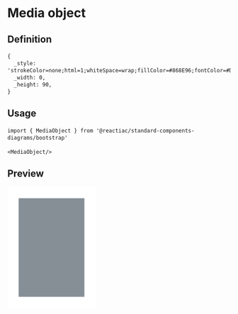 # Media object

## Definition

```
{
  _style: 'strokeColor=none;html=1;whiteSpace=wrap;fillColor=#868E96;fontColor=#DEE2E6;',
  _width: 0,
  _height: 90,
}
```

## Usage

```
import { MediaObject } from '@reactiac/standard-components-diagrams/bootstrap'

<MediaObject/>
```

## Preview

<img src="./media-object.png" width="200"/>
